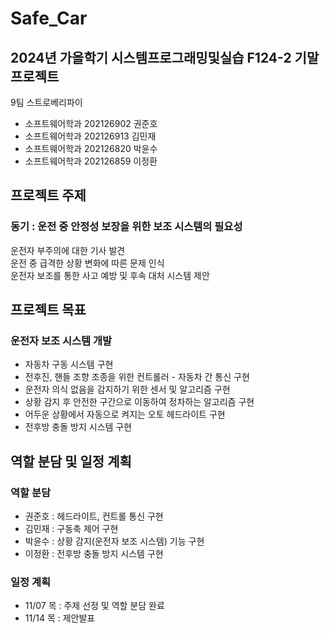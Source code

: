 # Safe_Car
## 2024년 가을학기 시스템프로그래밍및실습 F124-2 기말 프로젝트
9팀 스트로베리파이
- 소프트웨어학과 202126902 권준호
- 소프트웨어학과 202126913 김민재
- 소프트웨어학과 202126820 박윤수
- 소프트웨어학과 202126859 이정환


## 프로젝트 주제
### 동기 : 운전 중 안정성 보장을 위한 보조 시스템의 필요성
운전자 부주의에 대한 기사 발견  
운전 중 급격한 상황 변화에 따른 문제 인식  
운전자 보조를 통한 사고 예방 및 후속 대처 시스템 제안  

## 프로젝트 목표
### 운전자 보조 시스템 개발
- 자동차 구동 시스템 구현
- 전후진, 핸들 조향 조종을 위한 컨트롤러 - 자동차 간 통신 구현
- 운전자 의식 없음을 감지하기 위한 센서 및 알고리즘 구현
- 상황 감지 후 안전한 구간으로 이동하여 정차하는 알고리즘 구현
- 어두운 상황에서 자동으로 켜지는 오토 헤드라이트 구현
- 전후방 충돌 방지 시스템 구현

## 역할 분담 및 일정 계획
### 역할 분담
- 권준호 : 헤드라이트, 컨트롤 통신 구현
- 김민재 : 구동축 제어 구현
- 박윤수 : 상황 감지(운전자 보조 시스템) 기능 구현
- 이정환 : 전후방 충돌 방지 시스템 구현
### 일정 계획
- 11/07 목 : 주제 선정 및 역할 분담 완료
- 11/14 목 : 제안발표

